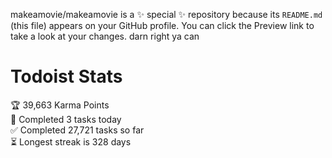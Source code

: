 makeamovie/makeamovie is a ✨ special ✨ repository because its `README.md` (this file) appears on your GitHub profile.
You can click the Preview link to take a look at your changes. darn right ya can

# Todoist Stats

<!-- TODO-IST:START -->
🏆  39,663 Karma Points           
🌸  Completed 3 tasks today           
✅  Completed 27,721 tasks so far           
⏳  Longest streak is 328 days
<!-- TODO-IST:END -->